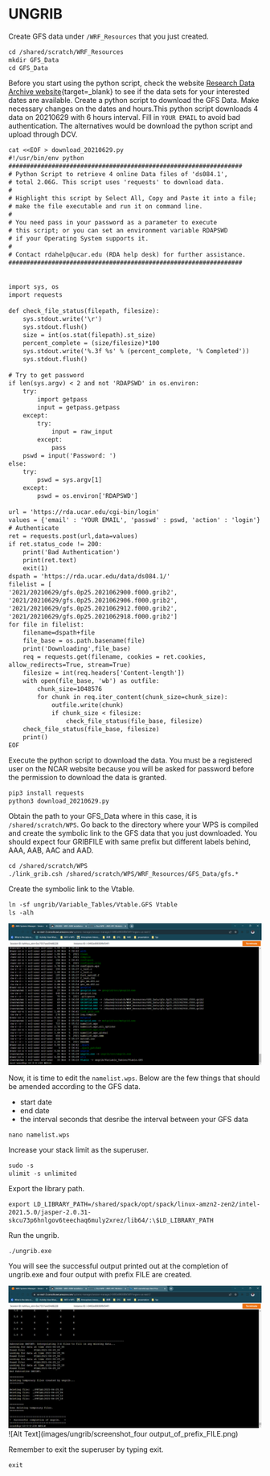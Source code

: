 # UNGRIB 

Create GFS data under `/WRF_Resources` that you just created. 

    cd /shared/scratch/WRF_Resources
    mkdir GFS_Data
    cd GFS_Data

Before you start using the python script, check the website [Research Data Archive website](https://rda.ucar.edu/datasets/ds084.1/index.html){target=_blank} to see if the data sets for your interested dates are available. Create a python script to download the GFS Data. Make necessary changes on the dates and hours.This python script downloads 4 data on 20210629 with 6 hours interval. Fill in `YOUR EMAIL` to avoid bad authentication. The alternatives would be download the python script and upload through DCV.

```
cat <<EOF > download_20210629.py
#!/usr/bin/env python
#################################################################
# Python Script to retrieve 4 online Data files of 'ds084.1',
# total 2.06G. This script uses 'requests' to download data.
#
# Highlight this script by Select All, Copy and Paste it into a file;
# make the file executable and run it on command line.
#
# You need pass in your password as a parameter to execute
# this script; or you can set an environment variable RDAPSWD
# if your Operating System supports it.
#
# Contact rdahelp@ucar.edu (RDA help desk) for further assistance.
#################################################################


import sys, os
import requests

def check_file_status(filepath, filesize):
    sys.stdout.write('\r')
    sys.stdout.flush()
    size = int(os.stat(filepath).st_size)
    percent_complete = (size/filesize)*100
    sys.stdout.write('%.3f %s' % (percent_complete, '% Completed'))
    sys.stdout.flush()

# Try to get password
if len(sys.argv) < 2 and not 'RDAPSWD' in os.environ:
    try:
        import getpass
        input = getpass.getpass
    except:
        try:
            input = raw_input
        except:
            pass
    pswd = input('Password: ')
else:
    try:
        pswd = sys.argv[1]
    except:
        pswd = os.environ['RDAPSWD']

url = 'https://rda.ucar.edu/cgi-bin/login'
values = {'email' : 'YOUR EMAIL', 'passwd' : pswd, 'action' : 'login'}
# Authenticate
ret = requests.post(url,data=values)
if ret.status_code != 200:
    print('Bad Authentication')
    print(ret.text)
    exit(1)
dspath = 'https://rda.ucar.edu/data/ds084.1/'
filelist = [
'2021/20210629/gfs.0p25.2021062900.f000.grib2',
'2021/20210629/gfs.0p25.2021062906.f000.grib2',
'2021/20210629/gfs.0p25.2021062912.f000.grib2',
'2021/20210629/gfs.0p25.2021062918.f000.grib2']
for file in filelist:
    filename=dspath+file
    file_base = os.path.basename(file)
    print('Downloading',file_base)
    req = requests.get(filename, cookies = ret.cookies, allow_redirects=True, stream=True)
    filesize = int(req.headers['Content-length'])
    with open(file_base, 'wb') as outfile:
        chunk_size=1048576
        for chunk in req.iter_content(chunk_size=chunk_size):
            outfile.write(chunk)
            if chunk_size < filesize:
                check_file_status(file_base, filesize)
    check_file_status(file_base, filesize)
    print()
EOF
```


Execute the python script to download the data. You must be a registered user on the NCAR website because you will be asked for password before the permission to download the data is granted.

    pip3 install requests    
    python3 download_20210629.py


Obtain the path to your GFS_Data where in this case, it is `/shared/scratch/WPS`. Go back to the directory where your WPS is compiled and create the symbolic link to the GFS data that you just downloaded. You should expect four GRIBFILE with same prefix but different labels behind, AAA, AAB, AAC and AAD.


    cd /shared/scratch/WPS
    ./link_grib.csh /shared/scratch/WPS/WRF_Resources/GFS_Data/gfs.*


Create the symbolic link to the Vtable.

    ln -sf ungrib/Variable_Tables/Vtable.GFS Vtable
    ls -alh

![Alt Text](images/ungrib/four_gribfiles_and_vtable.png)


Now, it is time to edit the `namelist.wps`. Below are the few things that should be amended according to the GFS data. 

- start date 
- end date 
- the interval seconds that desribe the interval between your GFS data

```
nano namelist.wps
```

Increase your stack limit as the superuser.

    sudo -s
    ulimit -s unlimited

Export the library path.

    export LD_LIBRARY_PATH=/shared/spack/opt/spack/linux-amzn2-zen2/intel-2021.5.0/jasper-2.0.31-skcu73p6hnlgov6teechaq6muly2xrez/lib64/:\$LD_LIBRARY_PATH


Run the ungrib.

    ./ungrib.exe


You will see the successful output printed out at the completion of ungrib.exe and four output with prefix FILE are created.

![Alt Text](images/ungrib/successful_ungrib_output_printed.png)
![Alt Text](images/ungrib/screenshot_four output_of_prefix_FILE.png)

Remember to exit the superuser by typing exit.

    exit